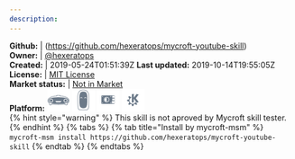```yaml
---
description: 
---
```



**Github:** | (https://github.com/hexeratops/mycroft-youtube-skill)  
**Owner:** | [@hexeratops](https://github.com/hexeratops)  
**Created:** | 2019-05-24T01:51:39Z  **Last updated:** 2019-10-14T19:55:05Z  
**License:** | [MIT License](https://api.github.com/licenses/mit)  
**Market status:** | [Not in Market](https://market.mycroft.ai/skill/)  
**Platform:**   ![](.gitbook/assets/mark-1-icon.png)  ![](.gitbook/assets/mark-2-icon.png)  ![](.gitbook/assets/picroft-icon.png)  ![](.gitbook/assets/kde.png)   
{% hint style="warning" %}
This skill is not aproved by Mycroft skill tester.
{% endhint %}
  {% tabs %}
{% tab title="Install by mycroft-msm" %}
``` mycroft-msm install https://github.com/hexeratops/mycroft-youtube-skill```
{% endtab %}
  {% endtabs %}
  